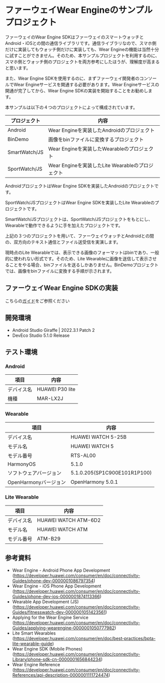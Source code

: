 # ファーウェイWear Engineのサンプルプロジェクト
ファーウェイのWear Engine SDKはファーウェイのスマートウォッチとAndroid・iOSとの間の通信ライブラリです。通信ライブラリなので、スマホ側だけに実装してもウォッチ側だけに実装しても、Wear Engineの機能は当然十分に試すことができません。そのため、本サンプルプロジェクトを利用するのに、スマホ側とウォッチ側のプロジェクトを両方参考にしたほうが、理解度が高まると思います。

また、Wear Engine SDKを使用するのに、まずファーウェイ開発者のコンソールでWear Engineサービスを開通する必要があります。Wear Engineサービスの開通が完了してから、Wear Engine SDKの実装を開始することをお勧めします。

本サンプルは以下の４つのプロジェクトによって構成されています。

| プロジェクト | 内容 |
| --- | --- |
| Android | Wear Engineを実装したAndroidのプロジェクト |
| BinDemo | 画像をbinファイルに変換するプロジェクト |
| SmartWatch/JS | Wear Engineを実装したWearableのプロジェクト |
| SportWatch/JS | Wear Engineを実装したLite Wearableのプロジェクト |

AndroidプロジェクトはWear Engine SDKを実装したAndroidのプロジェクトです。

SportWatch/JSプロジェクトはWear Engine SDKを実装したLite Wearableのプロジェクトです。

SmartWatch/JSプロジェクトは、SportWatch/JSプロジェクトをもとにし、Wearableで動作できるように手を加えたプロジェクトです。

上記の３つのプロジェクトを用いて、ファーウェイウォッチとAndroidとの間の、双方向のテキスト通信とファイル送受信を実演します。

現時点のLite Wearableでは、表示できる画像のフォーマットはbinであり、一般的に使われない形式です。そのため、Lite Wearableに画像を送信して表示させることをやる場合、binファイルを送るしかありません。BinDemoプロジェクトでは、画像をbinファイルに変換する手順が示されます。

## ファーウェイWear Engine SDKの実装
こちらの[ガイド](./Guide.md)をご参照ください

## 開発環境
* Android Studio Giraffe | 2022.3.1 Patch 2
* DevEco Studio 5.1.0 Release
## テスト環境
### Android
| 項目 | 内容 |
| --- | --- |
| デバイス名 | HUAWEI P30 lite |
| 機種 | MAR-LX2J |
### Wearable
| 項目 | 内容 |
| --- | --- |
| デバイス名 | HUAWEI WATCH 5-25B |
| モデル名 | HUAWEI WATCH 5 |
| モデル番号 | RTS-AL00 |
| HarmonyOS | 5.1.0 |
| ソフトウェアバージョン | 5.1.0.205(SP1C900E101R1P100) |
| OpenHarmonyバージョン | OpenHarmony 5.0.1 |
### Lite Wearable
| 項目 | 内容 |
| --- | --- |
| デバイス名 | HUAWEI WATCH ATM-6D2 |
| モデル名 | HUAWEI WATCH ATM |
| モデル番号 | ATM-B29 |
## 参考資料
* Wear Engine - Android Phone App Development (https://developer.huawei.com/consumer/en/doc/connectivity-Guides/phone-dev-0000001086797354)
* Wear Engine - iOS Phone App Development (https://developer.huawei.com/consumer/en/doc/connectivity-Guides/phone-dev-ios-0000001874113366)
* Wearable App Development (JS) (https://developer.huawei.com/consumer/en/doc/connectivity-Guides/fitnesswatch-dev-0000001051423561)
* Applying for the Wear Engine Service (https://developer.huawei.com/consumer/en/doc/connectivity-Guides/applying-wearengine-0000001050777982)
* Lite Smart Wearables (https://developer.huawei.com/consumer/en/doc/best-practices/bpta-lite-wearable-guide)
* Wear Engine SDK (Mobile Phones) (https://developer.huawei.com/consumer/en/doc/connectivity-Library/phone-sdk-cn-0000001656844234)
* Wear Engine Reference (https://developer.huawei.com/consumer/en/doc/connectivity-References/api-description-0000001111724474)